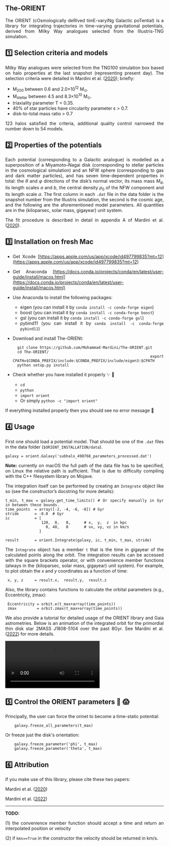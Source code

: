 
<div align="justify">

The-ORIENT
----------
The ORIENT (cOsmologically deRIved timE-varyiNg Galactic poTential) is a library for integrating trajectories in time-varying gravitational potentials, derived from Milky Way analogues selected from the Illustris-TNG simulation.


:one: Selection criteria and models
-----------------------------------

Milky Way analogues were selected from the TNG100 simulation box based on halo properties at the last snapshot (representing present day). The selection criteria were detailed in Mardini et al. ([2020](https://ui.adsabs.harvard.edu/abs/2020ApJ...903...88M/abstract)); briefly:

* M<sub>200</sub> between 0.6 and 2.0×10<sup>12</sup> M<sub>⊙</sub>.
* M<sub>stellar</sub> between 4.5 and 8.3×10<sup>10</sup> M<sub>⊙</sub>.
* triaxiality parameter T < 0.35.
* 40% of star particles have circularity parameter ε > 0.7.
* disk-to-total mass ratio > 0.7

123 halos satisfied the criteria, additional quality control narrowed the number down to 54 models.


:two: Properties of the potentials
----------------------------------

Each potential (corresponding to a Galactic analogue) is modelled as a superposition of a Miyamoto–Nagai disk (corresponding to stellar particles in the cosmological simulation) and an NFW sphere (corresponding to gas and dark matter particles), and has seven time-dependent properties in total: the _θ_ and _φ_ directions of the disk’s normal vector, its mass mass _M_<sub>d</sub>, its length scales _a_ and _b_, the central density _ρ_<sub>0</sub> of the NFW component and its length scale _a_. The first column in each `.dat` file in the data folder is the snapshot number from the Illustris simulation, the second is the cosmic age, and the following are the aforementioned model parameters. All quantities are in the {kiloparsec, solar mass, gigayear} unit system.

The fit procedure is described in detail in appendix A of Mardini et al. ([2020](https://ui.adsabs.harvard.edu/abs/2020ApJ...903...88M/abstract)).


:three: Installation on fresh Mac
---------------------------------
- Get Xcode [https://apps.apple.com/us/app/xcode/id497799835?mt=12](https://apps.apple.com/us/app/xcode/id497799835?mt=12)
- Get Anaconda [https://docs.conda.io/projects/conda/en/latest/user-guide/install/macos.html](https://docs.conda.io/projects/conda/en/latest/user-guide/install/macos.html)
- Use Anaconda to install the following packages:
  - eigen    (you can install it by `conda install -c conda-forge eigen`) 
  - boost    (you can install it by `conda install -c conda-forge boost`)
  - gsl      (you can install it by `conda install -c conda-forge gsl`)
  - pybind11 (you can install it by `conda install -c conda-forge pybind11`)
- Download and install The-ORIENt:

        git clone https://github.com/Mohammad-Mardini/The-ORIENT.git
        cd The-ORIENT/
        export CPATH=$CONDA_PREFIX/include:$CONDA_PREFIX/include/eigen3:$CPATH
        python setup.py install
        
- Check whether you have installed it properly :sparkles: :camel:
  - `cd`
  - `python`
  - `import orient`
  - Or simply `python -c "import orient"`
 
If everything installed properly then you should see no error message :rocket: 



 
:four: Usage
------------

First one should load a potential model. That should be one of the `.dat` files in the data folder (`$ORIENT_INSTALLATION/data`).


    galaxy = orient.Galaxy('subhalo_498768_parameters_processed.dat')


**Note:** currently on macOS the full path of the data file has to be specified, on Linux the relative path is sufficient. That is due to difficulty compiling with the C++ filesystem library on Mojave.

The integration itself can be performed by creating an `Integrate` object like so (see the constructor’s docstring for more details):

    t_min, t_max = galaxy.get_time_limits() # Or specify manually in Gyr in between these bounds.
    time_points  = array([-2, -4, -6, -8]) # Gyr
    stride       = -8.0  # Gyr
    ic           = [
                    120,  0,   0,      # x,  y,  z  in kpc
                      0, 40,   0       # vx, vy, vz in km/s
                   ]
                   
    result       = orient.Integrate(galaxy, ic, t_min, t_max, stride)

The `Integrate` object has a member `t` that is the time in gigayear of the calculated points along the orbit. The integration results can be accessed with the square brackets operator, or with convenience member functions (always in the {kiloparsec, solar mass, gigayear} unit system). For example, to plot obtain the *x* and *y* coordinates as a function of time:

     x, y, z     = result.x,  result.y,  result.z
  
Also, the library contains functions to calculate the orbital parameters (e.g., Eccentricity, zmax):
    
     Eccentricity = orbit.e(t_max+array(time_points))
     zmax         = orbit.zmax(t_max+array(time_points))
     
  



We also provide a tutorial for detailed usage of the ORIENT library and Gaia astrometries. Below is an animation of the integrated orbit for the primordial thin disk star 2MASS J1808-5104 over the past 8Gyr. See Mardini et al. ([2022](https://ui.adsabs.harvard.edu/abs/2022MNRAS.tmp.2594M/exportcitation)) for more details.
  


![](https://user-images.githubusercontent.com/35367221/195906213-2de68c3b-3d70-431f-a21f-8d0fbbf06622.mp4)



   
:five: Control the ORIENT parameters :exploding_head: :scream:
------------------------------------

Principally, the user can force the orinet to become a time-static potential:
  
        galaxy.freeze_all_parameters(t_max)
  
Or freeze just the disk's orientation:

        galaxy.freeze_parameter('phi', t_max)
        galaxy.freeze_parameter('theta', t_max)

  
  
:six: Attribution
-----------------
If you make use of this library, please cite these two papers:
   
Mardini et al. ([2020](https://ui.adsabs.harvard.edu/abs/2020ApJ...903...88M/abstract))

Mardini et al. ([2022](https://ui.adsabs.harvard.edu/abs/2022MNRAS.tmp.2594M/exportcitation))
    




-----------------
**TODO:** 

(1) the convenience member function should accept a time and return an interpolated position or velocity 

(2) if `kms==True` in the constructor the velocity should be returned in km/s.

</div>

  
